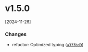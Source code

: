 # v1.5.0
[2024-11-26]

### Changes

* refactor: Optimized typing ([`a333bd9`](https://github.com/panates/jsopen-objects/commit/a333bd938277888a98a9161123f532872c65ac06))
